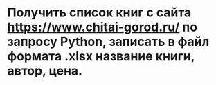 # Получить список книг с сайта https://www.chitai-gorod.ru/ по запросу Python, записать в файл формата .xlsx название книги, автор, цена.

